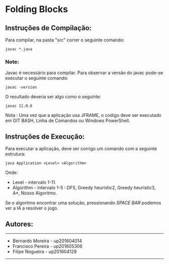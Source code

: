 # Folding Blocks

## Instruções de Compilação:

Para compilar, na pasta "src" correr o seguinte comando:

    javac *.java

### Note: 

Javac é necessário para compilar. Para observar a versão do javac pode-se executar o seguinte comando:

    javac -version

O resultado deveria ser algo como o seguinte:

    javac 11.0.6

Nota : Uma vez que a aplicação usa JFRAME, o codigo deve ser executado em GIT BASH, Linha de Comandos ou Windows PowerShell.

## Instruções de Execução:

Para executar a aplicação, deve ser corrigo um comando com a seguinte estrutura:

    java Application <Level> <Algorithm>

Onde:

- Level - intervalo 1-11.
- Algorithm - intervalo 1-5 : DFS, Greedy heuristic2, Greedy heuristic3, A*, Nosso Algoritmo.

Se o algoritmo encontrar uma solução, pressionando *SPACE BAR* podemos ver a IA a resolver o jogo.

## Autores:
*****
* Bernardo Moreira - up201604014
* Francisco Pereira - up201605306
* Filipe Nogueira - up201604129
*****
